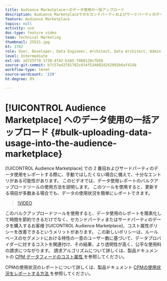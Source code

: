 ```yaml
---
title: Audience Marketplaceへのデータ使用の一括アップロード
description: Audience Marketplaceでのセカンドパーティおよびサードパーティのデータ使用をレポートすると、手動ではしたくない場合に備えて十分なエントリがある可能性があります。 このビデオでは、更新する項目が多い場合でもデータ使用状況を簡単にレポートできるように、データ使用状況レポートのバルクアップロードツールを使用する方法を説明します。
feature: Audience Marketplace
topics: null
activity: use
doc-type: feature video
team: Technical Marketing
thumbnail: 25521.jpg
kt: 1782
role: User, Developer, Data Engineer, Architect, Data Architect, Admin, Leader
level: Intermediate
exl-id: ad725f78-1730-4f42-b185-f868120c7b50
source-git-commit: b7c57e42f81762c634f534602d242092b6af414b
workflow-type: tm+mt
source-wordcount: '229'
ht-degree: 0%

---
```


# [!UICONTROL Audience Marketplace] へのデータ使用の一括アップロード {#bulk-uploading-data-usage-into-the-audience-marketplace}

[!UICONTROL Audience Marketplace] での 2 番目およびサードパーティのデータ使用をレポートする際に、手動ではしたくない場合に備えて、十分なエントリがある可能性があります。 このビデオでは、データ使用レポートのバルクアップロードツールの使用方法を説明します。 このツールを使用すると、更新する項目が多数ある場合でも、データの使用状況を簡単にレポートできます。

>[!VIDEO](https://video.tv.adobe.com/v/25521/?quality=12)

このバルクアップロードツールを使用すると、データ使用のレポートを簡素化して時間を節約できるだけでなく、セカンドパーティまたはサードパーティのデータを購入するお客様 [!UICONTROL Audience Marketplace]、コスト属性ポリシーを改善できるというメリットがあります。 この新しいポリシーは、ルールベースのセグメントにおける特性の一意のユーザー数に基づいて、データプロバイダーに対するコストを関連付け、その結果、より透明性が高く、公平な使用料の請求につながります。
請求アルゴリズムについて詳しくは、製品ドキュメントの [CPM データフィードのコスト属性 ](https://experiencecloud.adobe.com/resources/help/en_US/aam/marketplace_cpm_billing.html) を参照してください。

CPMの使用状況のレポートについて詳しくは、製品ドキュメント [CPMの使用状況をレポートする方法 ](https://experiencecloud.adobe.com/resources/help/en_US/aam/t_marketplace_report_cpm_usage.html) を参照してください。
